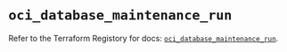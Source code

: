 # `oci_database_maintenance_run`

Refer to the Terraform Registory for docs: [`oci_database_maintenance_run`](https://registry.terraform.io/providers/oracle/oci/6.18.0/docs/resources/database_maintenance_run).
